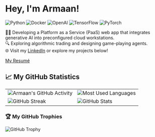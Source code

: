 # Hey, I'm Armaan!
![Python](https://img.shields.io/badge/-Python-3776AB?style=flat-square&logo=Python&logoColor=white)
![Docker](https://img.shields.io/badge/-Docker-2496ED?style=flat-square&logo=Docker&logoColor=white)
![OpenAI](https://img.shields.io/badge/-OpenAI-412991?style=flat-square&logo=openai&logoColor=white)
![TensorFlow](https://img.shields.io/badge/-TensorFlow-FF6F00?style=flat-square&logo=TensorFlow&logoColor=white)
![PyTorch](https://img.shields.io/badge/-PyTorch-EE4C2C?style=flat-square&logo=PyTorch&logoColor=white)

👨‍💻 Developing a Platform as a Service (PaaS) web app that integrates generative AI into preconfigured cloud workstations.  
🔍 Exploring algorithmic trading and designing game-playing agents.  
🌐 Visit my [LinkedIn](https://www.linkedin.com/in/armaan-kapoor/) or explore my projects below!

[My Resumé](https://github.com/ak2k2/ak2k2/files/15493160/resume_fixed.pdf)


## 📈 My GitHub Statistics

<table>
  <tr>
    <td><img src="https://ghchart.rshah.org/ak2k2" alt="Armaan's GitHub Activity"/></td>
    <td><img src="https://github-readme-stats.vercel.app/api/top-langs/?username=ak2k2&layout=compact&theme=vue" alt="Most Used Languages"/></td>
  </tr>
  <tr>
    <td><img src="https://github-readme-streak-stats.herokuapp.com/?user=ak2k2&theme=dark" alt="GitHub Streak"/></td>
    <td><img src="https://github-readme-stats.vercel.app/api?username=ak2k2&show_icons=true&theme=vue" alt="GitHub Stats"/></td>
  </tr>
</table>

### 🏆 My GitHub Trophies
![GitHub Trophy](https://github-profile-trophy.vercel.app/?username=ak2k2&theme=nord&no-frame=true)



